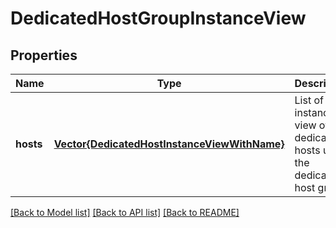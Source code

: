 # DedicatedHostGroupInstanceView


## Properties
Name | Type | Description | Notes
------------ | ------------- | ------------- | -------------
**hosts** | [**Vector{DedicatedHostInstanceViewWithName}**](DedicatedHostInstanceViewWithName.md) | List of instance view of the dedicated hosts under the dedicated host group. | [optional] [default to nothing]


[[Back to Model list]](../README.md#models) [[Back to API list]](../README.md#api-endpoints) [[Back to README]](../README.md)


